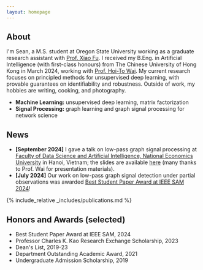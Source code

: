 ```yaml
---
layout: homepage
---
```


## About

I'm Sean, a M.S. student at Oregon State University working as a graduate research assistant with [Prof. Xiao Fu](https://web.engr.oregonstate.edu/~fuxia). I received my B.Eng. in Artificial Intelligence (with first-class honours) from The Chinese University of Hong Kong in March 2024, working with [Prof. Hoi-To Wai](https://www1.se.cuhk.edu.hk/~htwai). My current research focuses on principled methods for unsupervised deep learning, with provable guarantees on identifiability and robustness. Outside of work, my hobbies are writing, cooking, and photography.

- **Machine Learning:** unsupervised deep learning, matrix factorization
- **Signal Processing:** graph learning and graph signal processing for network science

## News
- **[September 2024]** I gave a talk on low-pass graph signal processing at [Faculty of Data Science and Artificial Intelligence, National Economics University](https://fda.neu.edu.vn/) in Hanoi, Vietnam; the slides are available [here](./assets/files/Talk_at_NEU_2024.pdf) (many thanks to Prof. Wai for presentation materials).
- **[July 2024]** Our work on low-pass graph signal detection under partial observations was awarded [Best Student Paper Award at IEEE SAM 2024](./assets/img/sam2024_award.jpg)!

{% include_relative _includes/publications.md %}

## Honors and Awards (selected)

- Best Student Paper Award at IEEE SAM, 2024
- Professor Charles K. Kao Research Exchange Scholarship, 2023
- Dean's List, 2019-23
- Department Outstanding Academic Award, 2021
- Undergraduate Admission Scholarship, 2019

<!-- {% include_relative _includes/services.md %} -->
